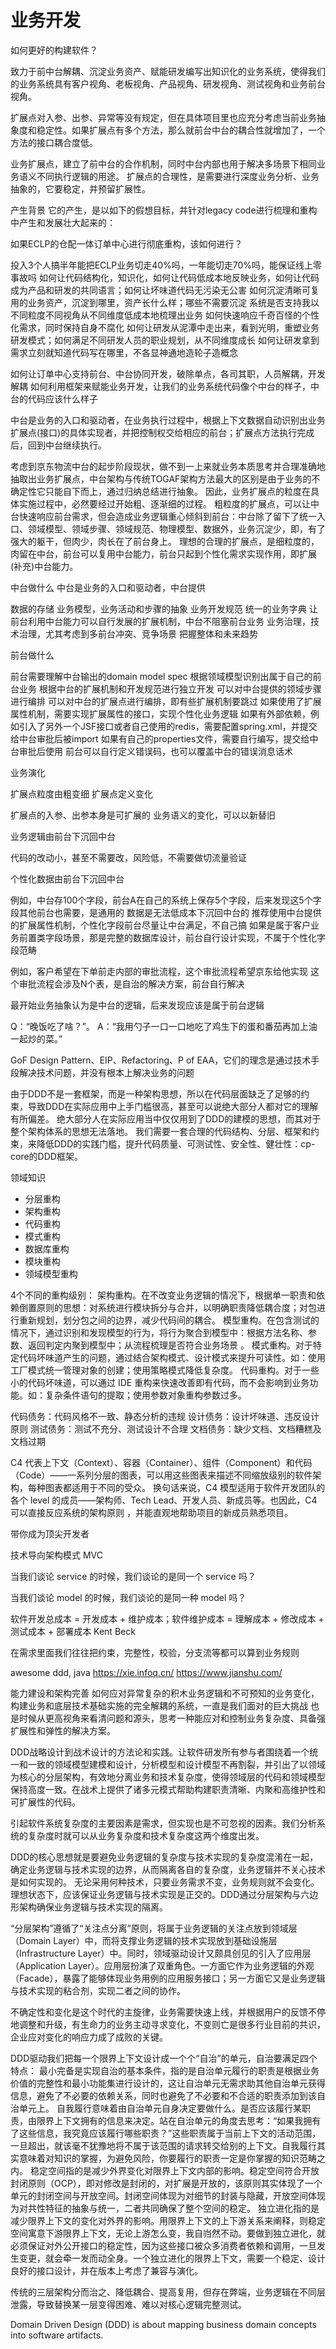 # 业务开发

如何更好的构建软件？

致力于前中台解耦、沉淀业务资产、赋能研发编写出知识化的业务系统，使得我们的业务系统具有客户视角、老板视角、产品视角、研发视角、测试视角和业务前台视角。

扩展点对入参、出参、异常等没有规定，但在具体项目里也应充分考虑当前业务抽象度和稳定性。如果扩展点有多个方法，那么就前台中台的耦合性就增加了，一个方法的接口耦合度低。

业务扩展点，建立了前中台的合作机制，同时中台内部也用于解决多场景下相同业务语义不同执行逻辑的用途。
扩展点的合理性，是需要进行深度业务分析、业务抽象的，它要稳定，并预留扩展性。

产生背景
它的产生，是以如下的假想目标，并针对legacy code进行梳理和重构中产生和发展壮大起来的：

如果ECLP的仓配一体订单中心进行彻底重构，该如何进行？

投入3个人搞半年能把ECLP业务切走40%吗，一年能切走70%吗，能保证线上零事故吗
如何让代码结构化，知识化，如何让代码低成本地反映业务，如何让代码成为产品和研发的共同语言；如何让坏味道代码无污染无公害
如何沉淀清晰可复用的业务资产，沉淀到哪里，资产长什么样；哪些不需要沉淀
系统是否支持我以不同粒度不同视角从不同维度低成本地梳理出业务
如何快速响应千奇百怪的个性化需求，同时保持自身不腐化
如何让研发从泥潭中走出来，看到光明，重塑业务研发模式；如何满足不同研发人员的职业规划，从不同维度成长
如何让研发拿到需求立刻就知道代码写在哪里，不各显神通地造轮子造概念


如何让订单中心支持前台、中台协同开发，破除单点，各司其职，人员解耦，开发解耦
如何利用框架来赋能业务开发，让我们的业务系统代码像个中台的样子，中台的代码应该什么样子

中台是业务的入口和驱动者，在业务执行过程中，根据上下文数据自动识别出业务扩展点(接口)的具体实现者，并把控制权交给相应的前台；扩展点方法执行完成后，回到中台继续执行。

考虑到京东物流中台的起步阶段现状，做不到一上来就业务本质思考并合理准确地抽取出业务扩展点，中台架构与传统TOGAF架构方法最大的区别是由于业务的不确定性它只能自下而上，通过归纳总结进行抽象。
因此，业务扩展点的粒度在具体实施过程中，必然要经过开始粗、逐渐细的过程。
粗粒度的扩展点，可以让中台快速响应前台需求，但会造成业务逻辑重心倾斜到前台：中台除了留下了统一入口、领域模型、领域步骤、领域规范、物理模型、数据外，业务沉淀少，即，有了强大的躯干，但肉少，肉长在了前台身上。
理想的合理的扩展点，是细粒度的，肉留在中台，前台可以复用中台能力，前台只起到个性化需求实现作用，即扩展(补充)中台能力。

中台做什么
中台是业务的入口和驱动者，中台提供

数据的存储
业务模型，业务活动和步骤的抽象
业务开发规范
统一的业务字典
让前台利用中台能力可以自行发展的扩展机制，中台不阻塞前台业务
业务治理，技术治理，尤其考虑到多前台冲突、竞争场景
把握整体和未来趋势


前台做什么

前台需要理解中台输出的domain model spec
根据领域模型识别出属于自己的前台业务
根据中台的扩展机制和开发规范进行独立开发
可以对中台提供的领域步骤进行编排
可以对中台的扩展点进行编排，即有些扩展机制要跳过
如果使用了扩展属性机制，需要实现扩展属性的接口，实现个性化业务逻辑
如果有外部依赖，例如引入了另外一个JSF接口或者自己使用的redis，需要配置spring.xml，并提交给中台审批后被import
如果有自己的properties文件，需要自行编写，提交给中台审批后使用
前台可以自行定义错误码，也可以覆盖中台的错误消息话术


业务演化

扩展点粒度由粗变细
扩展点定义变化

扩展点的入参、出参本身是可扩展的
业务语义的变化，可以以新替旧


业务逻辑由前台下沉回中台

代码的改动小，甚至不需要改，风险低，不需要做切流量验证


个性化数据由前台下沉回中台

例如，中台存100个字段，前台A在自己的系统上保存5个字段，后来发现这5个字段其他前台也需要，是通用的
数据是无法低成本下沉回中台的
推荐使用中台提供的扩展属性机制，个性化字段前台尽量让中台满足，不自己搞
如果是属于客户业务前置类字段场景，那是完整的数据库设计，前台自行设计实现，不属于个性化字段范畴

例如，客户希望在下单前走内部的审批流程，这个审批流程希望京东给他实现
这个审批流程会涉及N个表，是自治的解决方案，前台自行解决




最开始业务抽象认为是中台的逻辑，后来发现应该是属于前台逻辑


Q：“晚饭吃了啥？”。  A：“我用勺子一口一口地吃了鸡生下的蛋和番茄再加上油一起炒的菜。”


GoF Design Pattern、EIP、Refactoring、P of EAA，它们的理念是通过技术手段解决技术问题，并没有根本上解决业务的问题


由于DDD不是一套框架，而是一种架构思想，所以在代码层面缺乏了足够的约束，导致DDD在实际应用中上手门槛很高，甚至可以说绝大部分人都对它的理解有所偏差。
绝大部分人在实际应用当中仅仅用到了DDD的建模的思想，而其对于整个架构体系的思想无法落地。
我们需要一套合理的代码结构、分层、框架和约束，来降低DDD的实践门槛，提升代码质量、可测试性、安全性、健壮性：cp-core的DDD框架。

领域知识

- 分层重构
- 架构重构
- 代码重构
- 模式重构
- 数据库重构
- 模块重构
- 领域模型重构

4个不同的重构级别：
架构重构。在不改变业务逻辑的情况下，根据单一职责和依赖倒置原则的思想：对系统进行模块拆分与合并，以明确职责降低耦合度；对包进行重新规划，划分包之间的边界，减少代码间的耦合。
模型重构。在包含测试的情况下，通过识别和发现模型的行为，将行为聚合到模型中：根据方法名称、参数、返回判定内聚到模型中；从流程梳理是否符合业务场景 。
模式重构。对于特定代码坏味道产生的问题，通过结合架构模式、设计模式来提升可读性。如：使用工厂模式统一管理对象的创建；使用策略模式降低复杂度。
代码重构。对于一些小的代码坏味道，可以通过 IDE 重构来快速改善即有代码，而不会影响到业务功能。如：复杂条件语句的提取；使用参数对象重构参数过多。


代码债务：代码风格不一致、静态分析的违规
设计债务：设计坏味道、违反设计原则
测试债务：测试不充分、测试设计不合理
文档债务：缺少文档、文档糟糕及文档过期


C4 代表上下文（Context）、容器（Container）、组件（Component）和代码（Code）——一系列分层的图表，可以用这些图表来描述不同缩放级别的软件架构，每种图表都适用于不同的受众。
换句话来说，C4 模型适用于软件开发团队的各个 level 的成员——架构师、Tech Lead、开发人员、新成员等。也因此，C4 可以直接反应系统的架构原则 ，并能直观地帮助项目的新成员熟悉项目。


带你成为顶尖开发者


技术导向架构模式 MVC


当我们谈论 service 的时候，我们谈论的是同一个 service 吗？

当我们谈论 model 的时候，我们谈论的是同一种 model 吗？


软件开发总成本 = 开发成本 + 维护成本；软件维护成本 = 理解成本 + 修改成本 + 测试成本 + 部署成本 Kent Beck

在需求里面我们往往把约束，完整性，校验，分支流等都可以算到业务规则

awesome ddd, java
https://xie.infoq.cn/
https://www.jianshu.com/

能力建设和架构完善
如何应对异常复杂的积木业务逻辑和不可预知的业务变化，构建业务和底层技术基础实施的完全解耦的系统，一直是我们面对的巨大挑战
也是时候从更高视角来看清问题和源头，思考一种能应对和控制业务复杂度、具备强扩展性和弹性的解决方案。

DDD战略设计到战术设计的方法论和实践。让软件研发所有参与者围绕着一个统一和一致的领域模型建模和设计，分析模型和设计模型不再割裂，并引出了以领域为核心的分层架构，有效地分离业务和技术复杂度，使得领域层的代码和领域模型保持高度一致。在战术上提供了诸多元模式帮助构建职责清晰、内聚和高维护性和可扩展性的代码。

引起软件系统复杂度的主要因素是需求，但实现也是不可忽视的因素。我们分析系统的复杂度时就可以从业务复杂度和技术复杂度这两个维度出发。

DDD的核心思想就是要避免业务逻辑的复杂度与技术实现的复杂度混淆在一起，确定业务逻辑与技术实现的边界，从而隔离各自的复杂度，业务逻辑并不关心技术是如何实现的。
无论采用何种技术，只要业务需求不变，业务规则就不会变化。理想状态下，应该保证业务逻辑与技术实现是正交的。DDD通过分层架构与六边形架构确保业务逻辑与技术实现的隔离。

“分层架构”遵循了“关注点分离”原则，将属于业务逻辑的关注点放到领域层（Domain Layer）中，而将支撑业务逻辑的技术实现放到基础设施层（Infrastructure Layer）中。同时，领域驱动设计又颇具创见的引入了应用层（Application Layer）。应用层扮演了双重角色。一方面它作为业务逻辑的外观（Facade），暴露了能够体现业务用例的应用服务接口；另一方面它又是业务逻辑与技术实现的粘合剂，实现二者之间的协作。


不确定性和变化是这个时代的主旋律，业务需要快速上线，并根据用户的反馈不停地调整和升级，有生命力的业务主动寻求变化，不变则亡是很多行业目前的共识，企业应对变化的响应力成了成败的关键。


DDD驱动我们把每一个限界上下文设计成一个个“自治”的单元，自治要满足四个特点：
最小完备是实现自治的基本条件，指的是自治单元履行的职责是根据业务价值的完整性和最小功能集进行设计的，这让自治单元无需求助其他自治单元获得信息，避免了不必要的依赖关系，同时也避免了不必要和不合适的职责添加到该自治单元上。
自我履行意味着由自治单元自身决定要做什么。是否应该履行某职责，由限界上下文拥有的信息来决定。站在自治单元的角度去思考：“如果我拥有了这些信息，我究竟应该履行哪些职责？”这些职责属于当前上下文的活动范围，一旦超出，就该毫不犹豫地将不属于该范围的请求转交给别的上下文。自我履行其实意味着对知识的掌握，为避免风险，你要履行的职责一定是你掌握的知识范畴之内。
稳定空间指的是减少外界变化对限界上下文内部的影响。稳定空间符合开放封闭原则（OCP），即对修改是封闭的，对扩展是开放的，该原则其实体现了一个单元的封闭空间与开放空间。封闭空间体现为对细节的封装与隐藏，开放空间体现为对共性特征的抽象与统一，二者共同确保了整个空间的稳定。
独立进化指的是减少限界上下文的变化对外界的影响。用限界上下文的上下游关系来阐释，则稳定空间寓意下游限界上下文，无论上游怎么变，我自岿然不动。要做到独立进化，就必须保证对外公开接口的稳定性，因为这些接口被众多消费者依赖和调用，一旦发生变更，就会牵一发而动全身。一个独立进化的限界上下文，需要一个稳定、设计良好的接口设计，并在版本上考虑了兼容与演化。


传统的三层架构分而治之、降低耦合、提高复用，但存在弊端，业务逻辑在不同层泄露，导致替换某一层变得困难、难以对核心逻辑完整测试。


Domain Driven Design (DDD) is about mapping business domain concepts into software artifacts.

